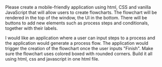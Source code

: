 

Please create a mobile-friendly application using html, CSS and vanilla JavaScript that will allow users to create flowcharts. The flowchart will be rendered in the top of the window, the UI in the bottom. There will be buttons to add new elements such as process steps and conditionals, together with their labels.


I would like an application where a user can input steps to a process and the application would generate a process flow. The application would trigger the creation of the flowchart once the user inputs "Finish".  Make sure the flowchart uses colored boxed with rounded corners.  Build it all using html, css and javascript in one html file.